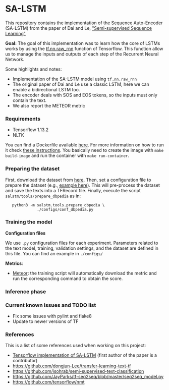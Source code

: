 # SA-LSTM

This repository contains the implementation of the Sequence Auto-Encoder (SA-LSTM) from the paper of Dai and Le,
    ["Semi-supervised Sequence Learning"](https://arxiv.org/abs/1511.01432)
    
**Goal:** The goal of this implementation was to learn how the core of LSTMs works 
by using the [tf.nn.raw_rnn](https://github.com/tensorflow/docs/blob/r1.13/site/en/api_docs/python/tf/nn/raw_rnn.md) 
function of Tensorflow.
This function allow us to manage the inputs and outputs of each step of the Recurrent Neural Network.

Some highlights and notes:
+ Implementation of the SA-LSTM model using `tf.nn.raw_rnn`
+ The original paper of Dai and Le use a classic LSTM, here we can enable a bidirectional LSTM too.
+ The encoder deals with SOS and EOS tokens, so the inputs must only contain the text.
+ We also report the METEOR metric 

[//]: <> (How raw-rnn works?.)

### Requirements

+ Tensorflow 1.13.2
+ NLTK

You can find a Dockerfile available [here](docker/salstm.Dockerfile). 
For more information on how to run it check [these instructions](https://github.com/kkedich/docker-tensorflow-py3).
You basically need to create the image with `make build-image` and run the container with `make run-container`.

### Preparing the dataset

First, download the dataset from [here](https://github.com/srhrshr/torchDatasets/). Then, set a configuration file
to prepare the dataset (e.g., [example here](./configs/conf_dbpedia.py)). This will pre-process the dataset and save 
 the texts into a TFRecord file. Finally, execute the script 
`salstm/tools/prepare_dbpedia` as in:

```
   python3 -m salstm.tools.prepare_dbpedia \
              ./configs/conf_dbpedia.py
```


### Training the model

**Configuration files**

We use `.py` configuration files for each experiment. Parameters related to the text model, training, validation
settings, and the dataset are defined in this file. You can find an example in `./configs/`


**Metrics**:

- [Meteor](http://www.cs.cmu.edu/~alavie/METEOR/README.html): the training script will automatically download the metric
and run the corresponding command to obtain the score.


### Inference phase


### Current known issues and TODO list

+ Fix some issues with pylint and flake8
+ Update to newer versions of TF


### References

This is a list of some references used when working on this project:

+ [Tensorflow implementation of SA-LSTM](https://github.com/tensorflow/models/tree/master/research/adversarial_text) (first author of the paper is a contributor)
+ https://github.com/dongjun-Lee/transfer-learning-text-tf
+ https://github.com/isohrab/semi-supervised-text-classification
+ https://github.com/JayParks/tf-seq2seq/blob/master/seq2seq_model.py
+ https://github.com/tensorflow/nmt